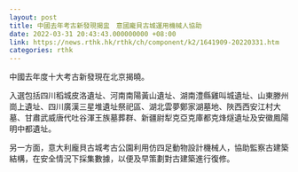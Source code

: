 ```yaml
---
layout: post
title: 中國去年考古新發現揭盅　意國龐貝古城運用機械人協助
date: 2022-03-31 20:43:43.000000000 +08:00
link: https://news.rthk.hk/rthk/ch/component/k2/1641909-20220331.htm
categories: rthk
---
```


中國去年度十大考古新發現在北京揭曉。

入選包括四川稻城皮洛遺址、河南南陽黃山遺址、湖南澧縣雞叫城遺址、山東滕州崗上遺址、四川廣漢三星堆遺址祭祀區、湖北雲夢鄭家湖墓地、陜西西安江村大墓、甘肅武威唐代吐谷渾王族墓葬群、新疆尉犁克亞克庫都克烽燧遺址及安徽鳳陽明中都遺址。

另一方面，意大利龐貝古城考古公園利用仿四足動物設計機械人，協助監察古建築結構，在安全情況下採集數據，以便及早策劃對古建築進行復修。
